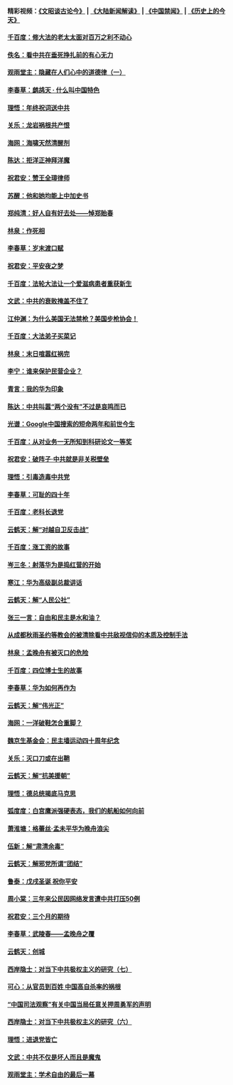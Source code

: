 #### 精彩视频：[《文昭谈古论今》](https://github.com/gfw-breaker/wenzhao/blob/master/README.md?t=12270931) | [《大陆新闻解读》](https://github.com/gfw-breaker/ntdtv-comedy/blob/master/README.md?t=12270931) | [《中国禁闻》](https://github.com/gfw-breaker/ntdtv-news/blob/master/README.md?t=12270931) | [《历史上的今天》](https://github.com/gfw-breaker/today-in-history/blob/master/README.md?t=12270931) 

#### [千百度：修大法的老太太面对百万之利不动心](../pages/nsc993/n10934913.md?t=12270931) 

#### [佚名：看中共在垂死挣扎前的有心无力](../pages/nsc993/n10934707.md?t=12270931) 

#### [观雨堂主：隐藏在人们心中的道德律（一）](../pages/nsc993/n10934699.md?t=12270931) 

#### [李春草：鹧鸪天 ‧ 什么叫中国特色](../pages/nsc993/n10934694.md?t=12270931) 

#### [理悟：年终祝词送中共](../pages/nsc993/n10933269.md?t=12270931) 

#### [关乐：龙岩祸根共产恨](../pages/nsc993/n10933253.md?t=12270931) 

#### [海网：海啸天然清醒剂](../pages/nsc993/n10933251.md?t=12270931) 

#### [陈达：拒洋正神拜洋魔](../pages/nsc993/n10933235.md?t=12270931) 

#### [祝君安：赞王全璋律师](../pages/nsc993/n10933273.md?t=12270931) 

#### [苏醒：他和她均能上中加史书](../pages/nsc993/n10933262.md?t=12270931) 

#### [郑纯清：好人自有好去处——悼郑贻春](../pages/nsc993/n10933256.md?t=12270931) 

#### [林泉：作死相](../pages/nsc993/n10933248.md?t=12270931) 

#### [李春草：岁末渡口赋](../pages/nsc993/n10933243.md?t=12270931) 

#### [祝君安：平安夜之梦](../pages/nsc993/n10931089.md?t=12270931) 

#### [千百度：法轮大法让一个爱滋病患者重获新生](../pages/nsc993/n10931128.md?t=12270931) 

#### [文武：中共的衰败掩盖不住了](../pages/nsc993/n10931085.md?t=12270931) 

#### [江仲渊：为什么美国无法禁枪？美国步枪协会！](../pages/nsc993/n10931078.md?t=12270931) 

#### [千百度：大法弟子买菜记](../pages/nsc993/n10929626.md?t=12270931) 

#### [林泉：末日喧嚣红祸完](../pages/nsc993/n10929158.md?t=12270931) 

#### [李宁：谁来保护民营企业？](../pages/nsc993/n10929049.md?t=12270931) 

#### [青言：我的华为印象](../pages/nsc993/n10927223.md?t=12270931) 

#### [陈达：中共叫嚣“两个没有”不过是哀鸣而已](../pages/nsc993/n10927213.md?t=12270931) 

#### [光谱：Google中国搜索的短命两年和前世今生](../pages/nsc993/n10927202.md?t=12270931) 

#### [千百度：从对业务一无所知到科研论文一等奖](../pages/nsc993/n10924400.md?t=12270931) 

#### [祝君安：破阵子‧中共就是非关税壁垒](../pages/nsc993/n10924033.md?t=12270931) 

#### [理悟：引毒造毒中共党](../pages/nsc993/n10922164.md?t=12270931) 

#### [李春草：可耻的四十年](../pages/nsc993/n10922095.md?t=12270931) 

#### [千百度：老科长退党](../pages/nsc993/n10922047.md?t=12270931) 

#### [云鹤天：解“对越自卫反击战”](../pages/nsc993/n10921340.md?t=12270931) 

#### [千百度：涨工资的故事](../pages/nsc993/n10919446.md?t=12270931) 

#### [岑三冬：射落华为是捣红营的开始](../pages/nsc993/n10919253.md?t=12270931) 

#### [寒江：华为高级副总裁讲话](../pages/nsc993/n10919239.md?t=12270931) 

#### [云鹤天：解“人民公社”](../pages/nsc993/n10917506.md?t=12270931) 

#### [张三一言：自由和民主是水和油？](../pages/nsc993/n10917501.md?t=12270931) 

#### [从成都秋雨圣约等教会的被清除看中共敌视信仰的本质及控制手法](../pages/nsc993/n10917309.md?t=12270931) 

#### [林泉：孟晚舟有被灭口的危险](../pages/nsc993/n10917305.md?t=12270931) 

#### [千百度：四位博士生的故事](../pages/nsc993/n10915623.md?t=12270931) 

#### [李春草：华为如何再作为](../pages/nsc993/n10915065.md?t=12270931) 

#### [云鹤天：解“伟光正”](../pages/nsc993/n10915024.md?t=12270931) 

#### [海网：一洋破鞋怎合重脚？](../pages/nsc993/n10914810.md?t=12270931) 

#### [魏京生基金会：民主墙运动四十周年纪念](../pages/nsc993/n10913787.md?t=12270931) 

#### [关乐：灭口刀或在出鞘](../pages/nsc993/n10910233.md?t=12270931) 

#### [云鹤天：解“抗美援朝”](../pages/nsc993/n10910225.md?t=12270931) 

#### [理悟：德总统揭底马克思](../pages/nsc993/n10907949.md?t=12270931) 

#### [弧度度：白宫鹰派强硬表态，我们的航船如何向前](../pages/nsc993/n10907681.md?t=12270931) 

#### [萧淮塘：格蕾丝‧孟未平华为晚舟浪尖](../pages/nsc993/n10907590.md?t=12270931) 

#### [伍新：解“肃清余毒”](../pages/nsc993/n10906830.md?t=12270931) 

#### [云鹤天：解邪党所谓“团结”](../pages/nsc993/n10906823.md?t=12270931) 

#### [鲁泰：戊戌圣诞 祝你平安](../pages/nsc993/n10906813.md?t=12270931) 

#### [周小棠：三年来公民因网络发言遭中共打压50例](../pages/nsc993/n10906801.md?t=12270931) 

#### [祝君安：三个月的期待](../pages/nsc993/n10906797.md?t=12270931) 

#### [李春草：武陵春——孟晚舟之覆](../pages/nsc993/n10904804.md?t=12270931) 

#### [云鹤天：创城](../pages/nsc993/n10904572.md?t=12270931) 

#### [西岸隐士：对当下中共极权主义的研究（七）](../pages/nsc993/n10894592.md?t=12270931) 

#### [可心：从官员到百姓 中国高自杀率的祸根](../pages/nsc993/n10899801.md?t=12270931) 

#### [“中国司法观察”有关中国当局任意关押周勇军的声明](../pages/nsc993/n10899323.md?t=12270931) 

#### [西岸隐士：对当下中共极权主义的研究（六）](../pages/nsc993/n10894563.md?t=12270931) 

#### [理悟：进退党皆亡](../pages/nsc993/n10896617.md?t=12270931) 

#### [文武：中共不仅是坏人而且是魔鬼](../pages/nsc993/n10896590.md?t=12270931) 

#### [观雨堂主：学术自由的最后一幕](../pages/nsc993/n10896282.md?t=12270931) 

